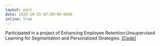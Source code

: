 ```yaml
---
layout: post
date: 2023-10-15 07:59:00-0400
inline: true
---
```

<!-- A simple inline announcement with Markdown emoji! :sparkles: :smile: -->
Participated in a project of Enhancing Employee Retention:Unsupervised Learning for Segmentation and Personalized Strategies. [[Code]](assets/html/unsupervised_learning_project-Huaye.html)